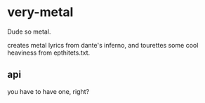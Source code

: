 # very-metal
Dude so metal.

creates metal lyrics from dante's inferno, and tourettes some cool heaviness from epthitets.txt.

## api
you have to have one, right?
